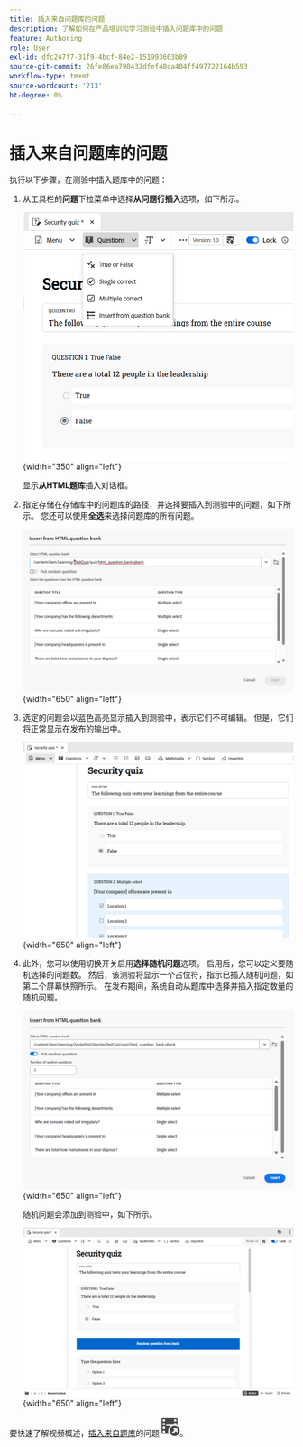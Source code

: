 ```yaml
---
title: 插入来自问题库的问题
description: 了解如何在产品培训和学习测验中插入问题库中的问题
feature: Authoring
role: User
exl-id: dfc247f7-31f9-4bcf-84e2-151993603b89
source-git-commit: 26fe86ea790432dfef40ca404ff497722164b593
workflow-type: tm+mt
source-wordcount: '213'
ht-degree: 0%

---
```


# 插入来自问题库的问题

执行以下步骤，在测验中插入题库中的问题：

1. 从工具栏的&#x200B;**问题**&#x200B;下拉菜单中选择&#x200B;**从问题行插入**&#x200B;选项，如下所示。

   ![](assets/insert-from-question-bank.png){width="350" align="left"}

   显示&#x200B;**从HTML题库**&#x200B;插入对话框。

1. 指定存储在存储库中的问题库的路径，并选择要插入到测验中的问题，如下所示。 您还可以使用&#x200B;**全选**&#x200B;来选择问题库的所有问题。

   ![](assets/question-bank.png){width="650" align="left"}

1. 选定的问题会以蓝色高亮显示插入到测验中，表示它们不可编辑。 但是，它们将正常显示在发布的输出中。

   ![](assets/specific-questions.png){width="650" align="left"}

1. 此外，您可以使用切换开关启用&#x200B;**选择随机问题**&#x200B;选项。 启用后，您可以定义要随机选择的问题数。 然后，该测验将显示一个占位符，指示已插入随机问题，如第二个屏幕快照所示。 在发布期间，系统自动从题库中选择并插入指定数量的随机问题。

   ![](assets/random-question-question-bank.png){width="650" align="left"}

   随机问题会添加到测验中，如下所示。

   ![](assets/inserted-question.png){width="650" align="left"}


要快速了解视频概述，[插入来自题库](https://video.tv.adobe.com/v/3475212/learning-content-aem-guides)的问题![](assets/Smock_VideoCheckedOut_18_N.svg)。
